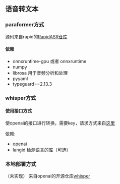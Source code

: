 ## 语音转文本

### paraformer方式

源码来自rapid的[RapidASR仓库](https://github.com/RapidAI/RapidASR/blob/main/README.md)

#### 依赖
* onnxruntime-gpu 或者 onnxruntime
* numpy
* librosa 用于音频分析和处理
* pyyaml
* typeguard==2.13.3



### whisper方式

#### 使用接口方式

使openai的接口进行转换，需要key，请求方式来自[这里](https://platform.openai.com/docs/api-reference/audio)

依赖:

* openai
* langid 检测语言的库（可选）

### 本地部署方式
（未实现）
来自openai的开源仓库[whisper](https://github.com/openai/whisper)
